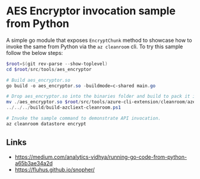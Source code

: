 # AES Encryptor invocation sample from Python
A simple go module that exposes `EncryptChunk` method to showcase how to invoke the same from Python via the `az cleanroom` cli. To try this sample follow the below steps:
```powershell
$root=$(git rev-parse --show-toplevel)
cd $root/src/tools/aes_encryptor

# Build aes_encryptor.so
go build -o aes_encryptor.so -buildmode=c-shared main.go

# Drop aes_encryptor.so into the binaries folder and build to pack it in with the cli extension.
mv ./aes_encryptor.so $root/src/tools/azure-cli-extension/cleanroom/azext_cleanroom/binaries
../../../build/build-azcliext-cleanroom.ps1

# Invoke the sample command to demonstrate API invocation.
az cleanroom datastore encrypt
```

## Links
- https://medium.com/analytics-vidhya/running-go-code-from-python-a65b3ae34a2d
- https://fluhus.github.io/snopher/

